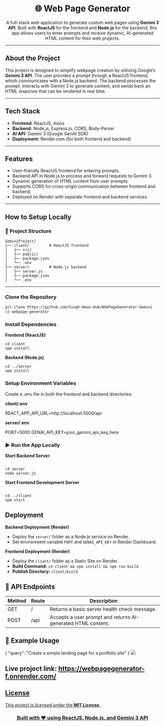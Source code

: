 <h1 align="center">🌐 Web Page Generator</h1>

<p align="center">
A full-stack web application to generate custom web pages using <b>Gemini 3 API</b>. Built with <b>ReactJS</b> for the frontend and <b>Node.js</b> for the backend, this app allows users to enter prompts and receive dynamic, AI-generated HTML content for their web projects.
</p>

---

<h2>About the Project</h2>

This project is designed to simplify webpage creation by utilizing Google’s **Gemini 3 API**. The user provides a prompt through a ReactJS frontend, which communicates with a Node.js backend. The backend processes the prompt, interacts with Gemini 3 to generate content, and sends back an HTML response that can be rendered in real time.

---

<h2>Tech Stack</h2>

<ul>
  <li><b>Frontend:</b> ReactJS, Axios</li>
  <li><b>Backend:</b> Node.js, Express.js, CORS, Body-Parser</li>
  <li><b>AI API:</b> Gemini 3 (Google GenAI SDK)</li>
  <li><b>Deployment:</b> Render.com (for both frontend and backend)</li>
</ul>

---

<h2>Features</h2>

<ul>
  <li>User-friendly ReactJS frontend for entering prompts.</li>
  <li>Backend API in Node.js to process and forward requests to Gemini 3.</li>
  <li>Dynamic generation of HTML content from user prompts.</li>
  <li>Supports CORS for cross-origin communication between frontend and backend.</li>
  <li>Deployed on Render with separate frontend and backend services.</li>
</ul>

---

<h2>How to Setup Locally</h2>

<h3>📂 Project Structure</h3>

```
GeminiProject/
├── client/         # ReactJS frontend
│   ├── src/
│   ├── public/
│   ├── package.json
│   └── .env
├── server/         # Node.js backend
│   ├── server.js
│   ├── package.json
│   └── .env
```

---

<h3>Clone the Repository</h3>

```bash
git clone https://github.com/Singh-Aman-Hub/WebPageGenerator-Gemini
cd webpage-generator
```

<h3>Install Dependencies</h3>
<p><b>Frontend (ReactJS)</b></p>

```
cd client
npm install
```
<p><b>Backend (Node.js)</b></p>

```
cd ../server
npm install
```
<h3>Setup Environment Variables</h3>

Create a .env file in both the frontend and backend directories:

<p><b>client/.env</b></p>
REACT_APP_API_URL=http://localhost:5000/api
<p><b>server/.env</b></p>
PORT=5000
GENAI_API_KEY=your_gemini_api_key_here
<h3>▶️ Run the App Locally</h3>
<p><b>Start Backend Server</b></p>

```

cd server
node server.js
```
<p><b>Start Frontend Development Server</b></p>

```

cd ../client
npm start
```

<h2>Deployment</h2>
<p><b>Backend Deployment (Render)</b></p>
<ul>
  <li>Deploy the <code>server/</code> folder as a Node.js service on Render.</li>
  <li>Set environment variable <code>PORT</code> and <code>GENAI_API_KEY</code> in Render Dashboard.</li>
</ul>
<p><b>Frontend Deployment (Render)</b></p>
<ul>
  <li>Deploy the <code>client/</code> folder as a Static Site on Render.</li>
  <li><b>Build Command:</b> <code>cd client && npm install && npm run build</code></li>
  <li><b>Publish Directory:</b> <code>client/build</code></li>
</ul>

<h2>🔗 API Endpoints</h2>

<table>
  <thead>
    <tr>
      <th>Method</th>
      <th>Route</th>
      <th>Description</th>
    </tr>
  </thead>
  <tbody>
    <tr>
      <td>GET</td>
      <td>/</td>
      <td>Returns a basic server health check message.</td>
    </tr>
    <tr>
      <td>POST</td>
      <td>/api</td>
      <td>Accepts a user prompt and returns AI-generated HTML content.</td>
    </tr>
  </tbody>
</table>
<h2>📖 Example Usage</h2>
{
  "query": "Create a simple landing page for a portfolio site"
}

<img src="https://github.com/user-attachments/assets/0d7f0984-c7f9-4ae0-bdf3-5bd5e8de8192">
<h2>Live project link: <a href="https://webpagegenerator-f.onrender.com/"> https://webpagegenerator-f.onrender.com/</h2>
  
<h2>License</h2>
<p>This project is licensed under the <b>MIT License</b>.</p>
<h3 align="center"> Built with ❤️ using ReactJS, Node.js, and Gemini 3 API</h3>




